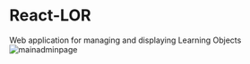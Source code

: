 # React-LOR
Web application for managing and displaying Learning Objects
![mainadminpage](https://user-images.githubusercontent.com/50055885/126747413-c7cb959f-1f14-4d74-aecb-5e8d8a7b5392.png)
